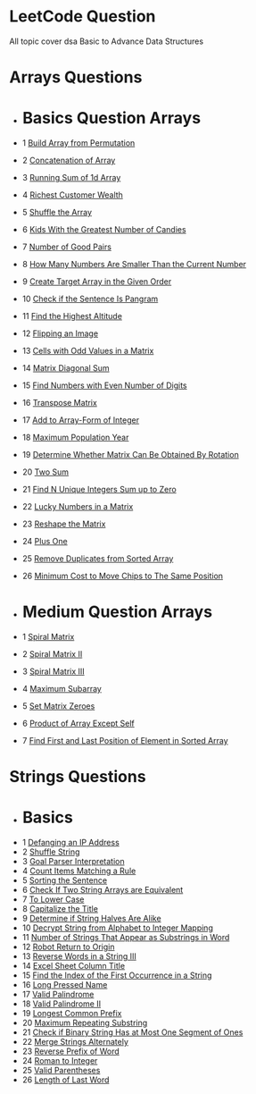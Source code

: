 # LeetCode Question
All topic cover dsa
Basic to Advance Data Structures


# Arrays  Questions
- # Basics Question Arrays
- 1 [Build Array from Permutation](https://leetcode.com/problems/build-array-from-permutation/)
- 2 [ Concatenation of Array](https://leetcode.com/problems/concatenation-of-array/description/)
- 3 [ Running Sum of 1d Array](https://leetcode.com/problems/running-sum-of-1d-array/description/)
- 4 [Richest Customer Wealth](https://leetcode.com/problems/richest-customer-wealth/description/)
- 5 [Shuffle the Array](https://leetcode.com/problems/shuffle-the-array/)
- 6 [Kids With the Greatest Number of Candies](https://leetcode.com/problems/kids-with-the-greatest-number-of-candies/description/)
- 7 [Number of Good Pairs](https://leetcode.com/problems/number-of-good-pairs/description/)
- 8 [How Many Numbers Are Smaller Than the Current Number](https://leetcode.com/problems/how-many-numbers-are-smaller-than-the-current-number/description/)
- 9 [Create Target Array in the Given Order](https://leetcode.com/problems/create-target-array-in-the-given-order/)
- 10 [Check if the Sentence Is Pangram](https://leetcode.com/problems/check-if-the-sentence-is-pangram/)
- 11 [Find the Highest Altitude](https://leetcode.com/problems/find-the-highest-altitude/)
- 12 [Flipping an Image](https://leetcode.com/problems/flipping-an-image/)
- 13 [Cells with Odd Values in a Matrix](https://leetcode.com/problems/cells-with-odd-values-in-a-matrix/)
- 14 [Matrix Diagonal Sum](https://leetcode.com/problems/matrix-diagonal-sum/)
- 15 [Find Numbers with Even Number of Digits](https://leetcode.com/problems/find-numbers-with-even-number-of-digits/)
- 16 [Transpose Matrix](https://leetcode.com/problems/transpose-matrix/description/)
- 17 [Add to Array-Form of Integer](https://leetcode.com/problems/add-to-array-form-of-integer/)
- 18 [Maximum Population Year](https://leetcode.com/problems/maximum-population-year/description/)
- 19 [Determine Whether Matrix Can Be Obtained By Rotation](https://leetcode.com/problems/determine-whether-matrix-can-be-obtained-by-rotation/)
- 20 [Two Sum](https://leetcode.com/problems/two-sum/)
- 21 [Find N Unique Integers Sum up to Zero](https://leetcode.com/problems/find-n-unique-integers-sum-up-to-zero/description/)
- 22 [Lucky Numbers in a Matrix](https://leetcode.com/problems/lucky-numbers-in-a-matrix/)
- 23 [Reshape the Matrix](https://leetcode.com/problems/reshape-the-matrix/)
- 24 [Plus One](https://leetcode.com/problems/plus-one/description/)
- 25 [Remove Duplicates from Sorted Array](https://leetcode.com/problems/remove-duplicates-from-sorted-array/)
- 26 [Minimum Cost to Move Chips to The Same Position](https://leetcode.com/problems/minimum-cost-to-move-chips-to-the-same-position/description/)

- # Medium Question Arrays
- 1 [Spiral Matrix](https://leetcode.com/problems/spiral-matrix/description/)
- 2 [Spiral Matrix II](https://leetcode.com/problems/spiral-matrix-ii/description/)
- 3 [Spiral Matrix III](https://leetcode.com/problems/spiral-matrix-iii/description/)
- 4 [Maximum Subarray](https://leetcode.com/problems/maximum-subarray/description/)
- 5 [Set Matrix Zeroes](https://leetcode.com/problems/set-matrix-zeroes/description/)
- 6 [Product of Array Except Self](https://leetcode.com/problems/product-of-array-except-self/description/)
- 7 [Find First and Last Position of Element in Sorted Array](https://leetcode.com/problems/find-first-and-last-position-of-element-in-sorted-array/)



# Strings  Questions
- # Basics
- 1 [Defanging an IP Address](https://leetcode.com/problems/defanging-an-ip-address/)
- 2 [Shuffle String](https://leetcode.com/problems/shuffle-string/description/)
- 3 [Goal Parser Interpretation](https://leetcode.com/problems/goal-parser-interpretation/description/)
- 4 [Count Items Matching a Rule](https://leetcode.com/problems/count-items-matching-a-rule/description/)
- 5 [Sorting the Sentence](https://leetcode.com/problems/sorting-the-sentence/description/)
- 6 [Check If Two String Arrays are Equivalent](https://leetcode.com/problems/check-if-two-string-arrays-are-equivalent/description/)
- 7 [To Lower Case](https://leetcode.com/problems/to-lower-case/description/)
- 8 [Capitalize the Title](https://leetcode.com/problems/capitalize-the-title/description/)
- 9 [Determine if String Halves Are Alike](https://leetcode.com/problems/determine-if-string-halves-are-alike/description/)
- 10 [Decrypt String from Alphabet to Integer Mapping](https://leetcode.com/problems/decrypt-string-from-alphabet-to-integer-mapping/)
- 11 [Number of Strings That Appear as Substrings in Word](https://leetcode.com/problems/number-of-strings-that-appear-as-substrings-in-word/)
- 12 [Robot Return to Origin](https://leetcode.com/problems/robot-return-to-origin/)
- 13 [Reverse Words in a String III](https://leetcode.com/problems/reverse-words-in-a-string-iii/)
- 14 [Excel Sheet Column Title](https://leetcode.com/problems/excel-sheet-column-title/)
- 15 [Find the Index of the First Occurrence in a String](https://leetcode.com/problems/find-the-index-of-the-first-occurrence-in-a-string/description/)
- 16 [Long Pressed Name](https://leetcode.com/problems/long-pressed-name/)
- 17 [Valid Palindrome](https://leetcode.com/problems/valid-palindrome/description/)
- 18 [Valid Palindrome II](https://leetcode.com/problems/valid-palindrome-ii/description/)
- 19 [Longest Common Prefix](https://leetcode.com/problems/longest-common-prefix/)
- 20 [Maximum Repeating Substring](https://leetcode.com/problems/maximum-repeating-substring/description/)
- 21 [Check if Binary String Has at Most One Segment of Ones](https://leetcode.com/problems/check-if-binary-string-has-at-most-one-segment-of-ones/description/)
- 22 [Merge Strings Alternately](https://leetcode.com/problems/merge-strings-alternately/)
- 23 [Reverse Prefix of Word](https://leetcode.com/problems/reverse-prefix-of-word/)
- 24 [Roman to Integer](https://leetcode.com/problems/roman-to-integer/)
- 25 [Valid Parentheses](https://leetcode.com/problems/valid-parentheses/)
- 26 [Length of Last Word](https://leetcode.com/problems/length-of-last-word/)


